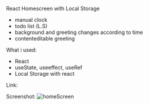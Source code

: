 React Homescreen with Local Storage

 - manual clock
 - todo list (L.S)
 - background and greeting changes according to time
 - contenteditable greeting
 
 What i used:
 
  - React
  - useState, useeffect, useRef
  - Local Storage with react
 
 Link:
 
 
 Screenshot:
 ![homeScreen](https://user-images.githubusercontent.com/121173949/226355076-72b52217-c033-4d5c-aa5c-1ade3703a751.png)
